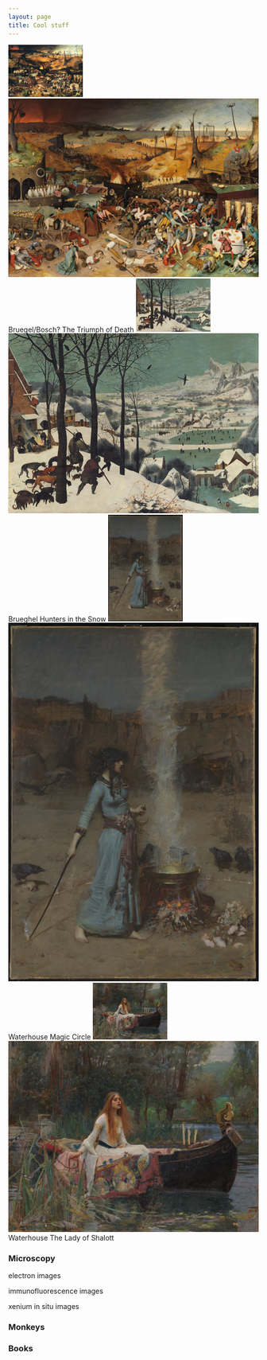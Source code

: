 ```yaml
---
layout: page
title: Cool stuff
---
```

<!-- A -->

<img src="thumbnail/Brueghel-the-triumph-of-death.jpg" alt="Thumbnail A" width="150">
<img src="images/The_Triumph_of_Death_by_Pieter_Bruegel_the_Elder.jpg" alt="Full-size Image A">
  Bruegel/Bosch? The Triumph of Death

<!-- B -->
<img src="images/Brueghel_hunters_in_the_snow.jpg" alt="Thumbnail B" width="150">
<img src="images/Brueghel_hunters_in_the_snow.jpg" alt="Full-size Image B">
  Brueghel Hunters in the Snow

<!-- C -->
<img src="images/john_waterhouse_magic_circle.jpg" alt="Thumbnail C" width="150">
<img src="images/john_waterhouse_magic_circle.jpg" alt="Full-size Image C">
  Waterhouse Magic Circle

    
<!-- D -->
<img src="images/john_waterhouse_lady_of_shalott.jpg" alt="Thumbnail D" width="150">
<img src="images/john_waterhouse_lady_of_shalott.jpg" alt="Full-size Image D">
  Waterhouse The Lady of Shalott
    
### Microscopy
electron images


immunofluorescence images


xenium in situ images

### Monkeys


### Books


<br>
<br>
<br>





